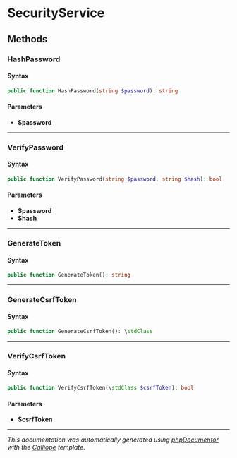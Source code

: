 # SecurityService

## Methods

### HashPassword

#### Syntax

```php
public function HashPassword(string $password): string
```

#### Parameters

- **$password**

---

### VerifyPassword

#### Syntax

```php
public function VerifyPassword(string $password, string $hash): bool
```

#### Parameters

- **$password**
- **$hash**

---

### GenerateToken

#### Syntax

```php
public function GenerateToken(): string
```

---

### GenerateCsrfToken

#### Syntax

```php
public function GenerateCsrfToken(): \stdClass
```

---

### VerifyCsrfToken

#### Syntax

```php
public function VerifyCsrfToken(\stdClass $csrfToken): bool
```

#### Parameters

- **$csrfToken**

---

*This documentation was automatically generated using [phpDocumentor](http://www.phpdoc.org/) with the [Calliope](https://github.com/DaphneWebFramework/Calliope) template.*
